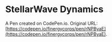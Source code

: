 # StellarWave Dynamics

A Pen created on CodePen.io. Original URL: [https://codepen.io/finergycorps/pen/rNPByaE](https://codepen.io/finergycorps/pen/rNPByaE).


